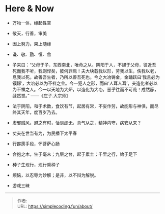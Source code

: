 # 

# Here &amp; Now
- 万物一体，缘起性空


- 敬天，行善，审美


- 因上努力，果上随缘

- 谦、敬、勤、恒、舍

- 子来曰：“父母于子，东西南北，唯命之从。阴阳于人，不翅于父母，彼近吾死而我不听，我则悍矣，彼何罪焉！夫大块载我以形，劳我以生，佚我以老，息我以死。故善吾生者，乃所以善吾死也。今之大冶铸金，金踊跃曰‘我且必为镆鋣’，大冶必以为不祥之金。今一犯人之形，而曰‘人耳人耳’，夫造化者必以为不祥之人。今一以天地为大炉，以造化为大冶，恶乎往而不可哉！成然寐，蘧然觉。”  ——《庄子.大宗师》

- 法于阴阳，和于术数，食饮有节，起居有常，不妄作劳，故能形与神俱，而尽终其天年，度百岁乃去。
- 虚邪贼风，避之有时，恬淡虚无，真气从之，精神内守，病安从来？

- 丈夫在世当有为，为民播下太平春

- 行霹雳手段，怀菩萨心肠

- 合抱之木，生于毫末；九层之台，起于累土；千里之行，始于足下

- 种子生现行，现行熏种子

- 烦恼，以忍辱为妙解；是非，以不辩为解脱。

- 游戏三昧


---

> 作者:   
> URL: https://simplecoding.fun/about/  

